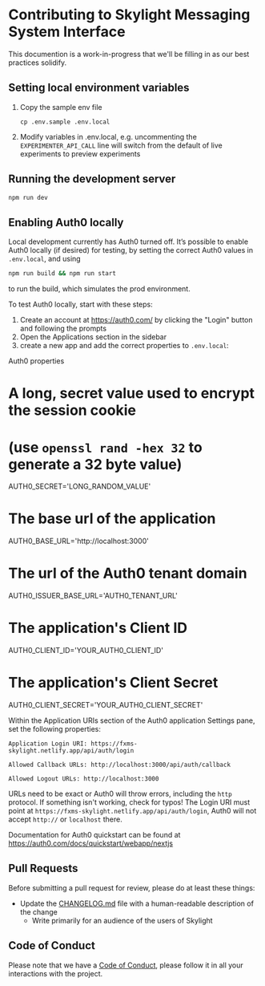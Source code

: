 # Contributing to Skylight Messaging System Interface

This documention is a work-in-progress that we'll be filling in as our best
practices solidify.

## Setting local environment variables

1. Copy the sample env file

    `cp .env.sample .env.local`

1. Modify variables in .env.local, e.g. uncommenting the `EXPERIMENTER_API_CALL`
   line will switch from the default of live experiments to preview experiments

## Running the development server

```bash
npm run dev
```

## Enabling Auth0 locally

Local development currently has Auth0 turned off.
It’s possible to enable Auth0 locally (if desired) for testing, by setting the 
correct Auth0 values in `.env.local`, and using

```bash
npm run build && npm run start 
```
to run the build, which simulates the prod environment.

To test Auth0 locally, start with these steps:

1. Create an account at https://auth0.com/ by clicking the "Login" button and following the prompts
2. Open the Applications section in the sidebar
3. create a new app
and add the correct properties to `.env.local`:
  
Auth0 properties
# A long, secret value used to encrypt the session cookie 
# (use `openssl rand -hex 32` to generate a 32 byte value)
AUTH0_SECRET='LONG_RANDOM_VALUE'

# The base url of the application
AUTH0_BASE_URL='http://localhost:3000'

# The url of the Auth0 tenant domain
AUTH0_ISSUER_BASE_URL='AUTH0_TENANT_URL'

# The application's Client ID
AUTH0_CLIENT_ID='YOUR_AUTH0_CLIENT_ID'

# The application's Client Secret
AUTH0_CLIENT_SECRET='YOUR_AUTH0_CLIENT_SECRET'

Within the Application URIs section of the Auth0 application Settings pane, set the following properties:

```
Application Login URI: https://fxms-skylight.netlify.app/api/auth/login

Allowed Callback URLs: http://localhost:3000/api/auth/callback

Allowed Logout URLs: http://localhost:3000
```
URLs need to be exact or Auth0 will throw errors, including the `http` protocol. If something isn't working, check for typos!
The Login URI must point at `https://fxms-skylight.netlify.app/api/auth/login`, Auth0 will not accept `http://` or `localhost` there.

Documentation for Auth0 quickstart can be found at https://auth0.com/docs/quickstart/webapp/nextjs

## Pull Requests

Before submitting a pull request for review, please do at least these things:

* Update the [CHANGELOG.md](/CHANGELOG.md) file with a human-readable description of the change
  * Write primarily for an audience of the users of Skylight

## Code of Conduct

Please note that we have a [Code of Conduct](https://www.mozilla.org/en-US/about/governance/policies/participation/),
please follow it in all your interactions with the project.
